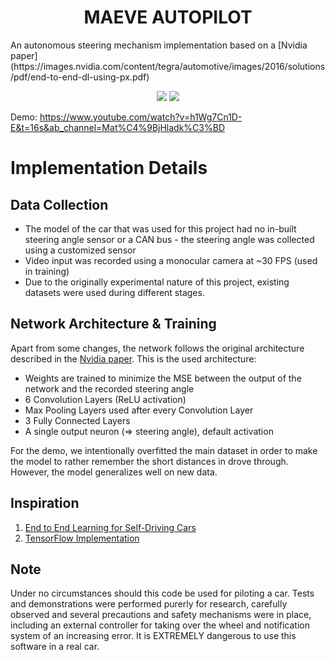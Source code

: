 <h1 align="center"> MAEVE AUTOPILOT</h1>
An autonomous steering mechanism implementation based on a [Nvidia paper](https://images.nvidia.com/content/tegra/automotive/images/2016/solutions/pdf/end-to-end-dl-using-px.pdf)

<div align="center">
 
![](https://media.giphy.com/media/HUBSzphkTC2HXJf80k/giphy.gif)
![](https://media.giphy.com/media/xEgdH1FvRfpLub40tv/giphy-downsized-large.gif)
 
 </div>

Demo: https://www.youtube.com/watch?v=h1Wg7Cn1D-E&t=16s&ab_channel=Mat%C4%9BjHladk%C3%BD

# Implementation Details
## Data Collection
- The model of the car that was used for this project had no in-built steering angle sensor or a CAN bus - the steering angle was collected using a customized sensor
- Video input was recorded using a monocular camera at ~30 FPS (used in training)
- Due to the originally experimental nature of this project, existing datasets were used during different stages. 

## Network Architecture & Training
Apart from some changes, the network follows the original architecture described in the [Nvidia paper](https://images.nvidia.com/content/tegra/automotive/images/2016/solutions/pdf/end-to-end-dl-using-px.pdf). This is the used architecture:
- Weights are trained to minimize the MSE between the output of the network and the recorded steering angle
- 6 Convolution Layers (ReLU activation)
- Max Pooling Layers used after every Convolution Layer
- 3 Fully Connected Layers
- A single output neuron (=> steering angle), default activation

For the demo, we intentionally overfitted the main dataset in order to make the model to rather remember the short distances in drove through. However, the model generalizes well on new data. 

## Inspiration
1. [End to End Learning for Self-Driving Cars](https://images.nvidia.com/content/tegra/automotive/images/2016/solutions/pdf/end-to-end-dl-using-px.pdf)
2. [TensorFlow Implementation](https://github.com/SullyChen/Autopilot-TensorFlow)
 
## Note
Under no circumstances should this code be used for piloting a car. Tests and demonstrations were performed purerly for research, carefully observed and several precautions and safety mechanisms were in place, including an external controller for taking over the wheel and notification system of an increasing error.
It is EXTREMELY dangerous to use this software in a real car.
